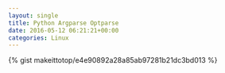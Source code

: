 ```yaml
---
layout: single                                                                                                              
title: Python Argparse Optparse                                                                                                                       
date: 2016-05-12 06:21:21+00:00                                                                                                                        
categories: Linux                                                                                                                
---                                                                                                                              
```


{% gist makeittotop/e4e90892a28a85ab97281b21dc3bd013 %}                                                                                                           

